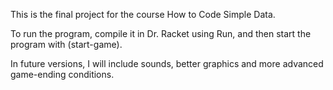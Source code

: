 This is the final project for the course How to Code Simple Data.

To run the program, compile it in Dr. Racket using Run, and then start the program with (start-game).

In future versions, I will include sounds, better graphics and more advanced game-ending conditions.






